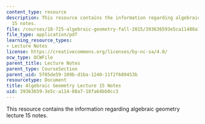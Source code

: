 ```yaml
---
content_type: resource
description: This resource contains the information regarding algebraic geometry lecture
  15 notes.
file: /courses/18-725-algebraic-geometry-fall-2015/393636593e5ca11488a718fa64bb0cc3_MIT18_725F15_lec15.pdf
file_type: application/pdf
learning_resource_types:
- Lecture Notes
license: https://creativecommons.org/licenses/by-nc-sa/4.0/
ocw_type: OCWFile
parent_title: Lecture Notes
parent_type: CourseSection
parent_uid: 5f85de59-109b-d1ba-1240-11f2f689453b
resourcetype: Document
title: Algebraic Geometry Lecture 15 Notes
uid: 39363659-3e5c-a114-88a7-18fa64bb0cc3
---
```

This resource contains the information regarding algebraic geometry lecture 15 notes.